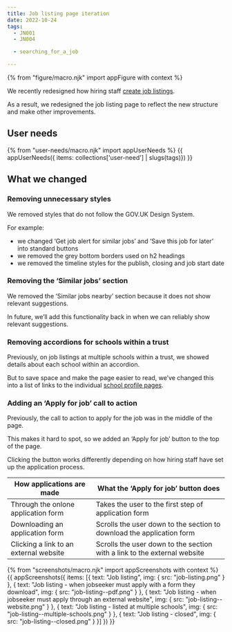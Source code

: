 ```yaml
---
title: Job listing page iteration
date: 2022-10-24
tags:
  - JN001
  - JN004

  - searching_for_a_job

---
```


{% from "figure/macro.njk" import appFigure with context %}

We recently redesigned how hiring staff [create job listings](/creating-a-job-listing-iteration-2).

As a result, we redesigned the job listing page to reflect the new structure and make other improvements.

## User needs

{% from "user-needs/macro.njk" import appUserNeeds %}
{{ appUserNeeds({ items: collections['user-need'] | slugs(tags)}) }}

## What we changed

### Removing unnecessary styles

We removed styles that do not follow the GOV.UK Design System.

For example:

- we changed ‘Get job alert for similar jobs’ and ‘Save this job for later’ into standard buttons
- we removed the grey bottom borders used on h2 headings
- we removed the timeline styles for the publish, closing and job start date

### Removing the ‘Similar jobs’ section

We removed the ‘Similar jobs nearby’ section because it does not show relevant suggestions.

In future, we’ll add this functionality back in when we can reliably show relevant suggestions.

### Removing accordions for schools within a trust

Previously, on job listings at multiple schools within a trust, we showed details about each school within an accordion.

But to save space and make the page easier to read, we’ve changed this into a list of links to the individual [school profile pages](/finding-schools).

### Adding an ‘Apply for job’ call to action

Previously, the call to action to apply for the job was in the middle of the page.

This makes it hard to spot, so we added an ‘Apply for job’ button to the top of the page.

Clicking the button works differently depending on how hiring staff have set up the application process.

| How applications are made | What the ‘Apply for job’ button does |
|------------|----------|
| Through the onlone application form | Takes the user to the first step of application form |
| Downloading an application form | Scrolls the user down to the section to download the application form |
| Clicking a link to an external website | Scrolls the user down to the section with a link to the external website |

{% from "screenshots/macro.njk" import appScreenshots with context %}
{{ appScreenshots({
  items: [{
    text: "Job listing",
    img: { src: "job-listing.png" }
  }, {
    text: "Job listing - when jobseeker must apply with a form they download",
    img: { src: "job-listing--pdf.png" }
  }, {
    text: "Job listing - when jobseeker must apply through an external website",
    img: { src: "job-listing--website.png" }
  }, {
    text: "Job listing - listed at multiple schools",
    img: { src: "job-listing--multiple-schools.png" }
  }, {
    text: "Job listing - closed",
    img: { src: "job-listing--closed.png" }
  }]
}) }}
